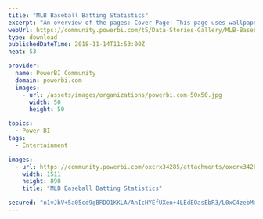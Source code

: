 ```yaml
---
title: "MLB Baseball Batting Statistics"
excerpt: "An overview of the pages: Cover Page: This page uses wallpaper as well as buttons and is the home page of report. The other pages are all hidden, so"
webUrl: https://community.powerbi.com/t5/Data-Stories-Gallery/MLB-Baseball-Batting-Statistics/m-p/566230
type: download
publishedDateTime: 2018-11-14T11:53:00Z
heat: 53

provider:
  name: PowerBI Community
  domain: powerbi.com
  images:
    - url: /assets/images/organizations/powerbi.com-50x50.jpg
      width: 50
      height: 50

topics:
  - Power BI
tags:
  - Entertainment

images:
  - url: https://community.powerbi.com/oxcrx34285/attachments/oxcrx34285/DataStoriesGallery/2366/1/Baseball%20Stats.png
    width: 1511
    height: 898
    title: "MLB Baseball Batting Statistics"

secured: "n1vJbV+5a05cd9gBRDO1KKLA/AnIcHYEfUXen+4LEdEOasEbR3/L0xC4zebMeNiOItn71h+GFnyW0/+eSXSffiXy/2EyJeXaRmdNo2DVZrctN9PD9ApmdU8SQWMX/W+FtVqWVm+cbEf6LWJm+XZld5A1CWGoH3GcjJx7SlROMIuBBSlF50qs4pFL8JUly4PnWvliVOEEUdNH6E1G3/UXrORwhrtxXCj3TB8KUVlpo8hmGJJb7aA3NngGdAdv56qi4sKA1roYN47S2ApHKSuhPbbnJItRaGj+4aGcq75KDVVcH06Vi2rigPWGs0VFZ+z0FZ0gZRRTbm8aNrSGpkeo1PCDUOQFIkrqgKYSBJAhwXKqCDzNPPf1oQjle8u8OdNr;FelUYZY8kj2V4/o0zKWJWg=="
---
```


